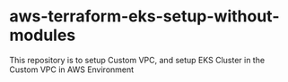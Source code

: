 # aws-terraform-eks-setup-without-modules
This repository is to setup Custom VPC, and setup EKS Cluster in the Custom VPC in AWS Environment
